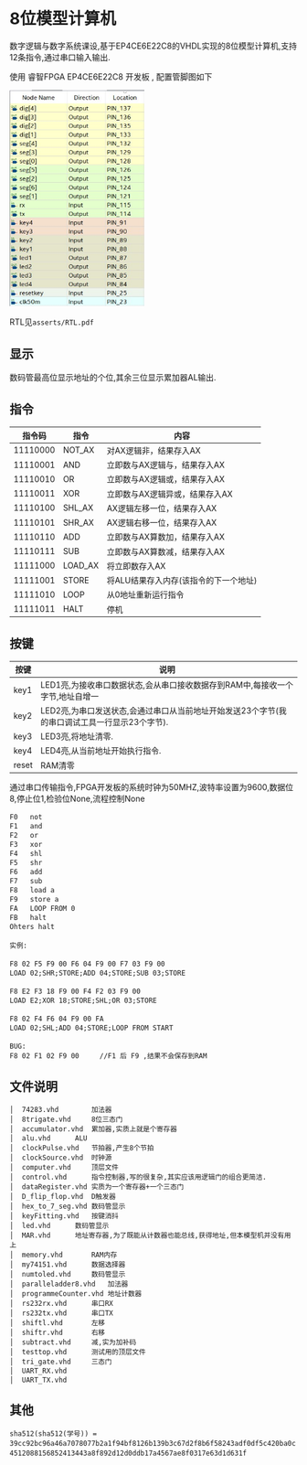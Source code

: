 # 8位模型计算机

数字逻辑与数字系统课设,基于EP4CE6E22C8的VHDL实现的8位模型计算机,支持12条指令,通过串口输入输出.

使用 睿智FPGA EP4CE6E22C8 开发板 , 配置管脚图如下

<img src="asserts/Snipaste_2021-07-10_15_40_11.jpg" style="zoom: 67%;" />

RTL见`asserts/RTL.pdf` 

## 显示

数码管最高位显示地址的个位,其余三位显示累加器AL输出.

##  指令

| 指令码   | 指令    | 内容                                  |
| -------- | ------- | ------------------------------------- |
| 11110000 | NOT_AX  | 对AX逻辑非，结果存入AX                |
| 11110001 | AND     | 立即数与AX逻辑与，结果存入AX          |
| 11110010 | OR      | 立即数与AX逻辑或，结果存入AX          |
| 11110011 | XOR     | 立即数与AX逻辑异或，结果存入AX        |
| 11110100 | SHL_AX  | AX逻辑左移一位，结果存入AX            |
| 11110101 | SHR_AX  | AX逻辑右移一位，结果存入AX            |
| 11110110 | ADD     | 立即数与AX算数加，结果存入AX          |
| 11110111 | SUB     | 立即数与AX算数减，结果存入AX          |
| 11111000 | LOAD_AX | 将立即数存入AX                        |
| 11111001 | STORE   | 将ALU结果存入内存(该指令的下一个地址) |
| 11111010 | LOOP    | 从0地址重新运行指令                   |
| 11111011 | HALT    | 停机                                  |



## 按键

| 按键  | 说明                                                         |
| ----- | ------------------------------------------------------------ |
| key1  | LED1亮,为接收串口数据状态,会从串口接收数据存到RAM中,每接收一个字节,地址自增一 |
| key2  | LED2亮,为串口发送状态,会通过串口从当前地址开始发送23个字节(我的串口调试工具一行显示23个字节). |
| key3  | LED3亮,将地址清零.                                           |
| key4  | LED4亮,从当前地址开始执行指令.                               |
| reset | RAM清零                                                      |

通过串口传输指令,FPGA开发板的系统时钟为50MHZ,波特率设置为9600,数据位8,停止位1,检验位None,流程控制None

```
F0   not  
F1   and
F2   or
F3   xor
F4   shl
F5   shr
F6   add
F7   sub
F8   load a 
F9   store a
FA   LOOP FROM 0
FB   halt
Ohters halt

实例:

F8 02 F5 F9 00 F6 04 F9 00 F7 03 F9 00
LOAD 02;SHR;STORE;ADD 04;STORE;SUB 03;STORE

F8 E2 F3 18 F9 00 F4 F2 03 F9 00
LOAD E2;XOR 18;STORE;SHL;OR 03;STORE

F8 02 F4 F6 04 F9 00 FA
LOAD 02;SHL;ADD 04;STORE;LOOP FROM START

BUG:
F8 02 F1 02 F9 00     //F1 后 F9 ,结果不会保存到RAM
```





## 文件说明

```
│  74283.vhd		加法器
│  8trigate.vhd		8位三态门
│  accumulator.vhd	累加器,实质上就是个寄存器
│  alu.vhd		ALU
│  clockPulse.vhd	节拍器,产生8个节拍
│  clockSource.vhd	时钟源
│  computer.vhd		顶层文件
│  control.vhd		指令控制器,写的很复杂,其实应该用逻辑门的组合更简洁.
│  dataRegister.vhd	实质为一个寄存器+一个三态门
│  D_flip_flop.vhd	D触发器
│  hex_to_7_seg.vhd	数码管显示
│  keyFitting.vhd	按键消抖
│  led.vhd		数码管显示
│  MAR.vhd		地址寄存器,为了既能从计数器也能总线,获得地址,但本模型机并没有用上
│  memory.vhd		RAM内存
│  my74151.vhd		数据选择器
│  numtoled.vhd		数码管显示
│  paralleladder8.vhd	加法器
│  programmeCounter.vhd	地址计数器
│  rs232rx.vhd		串口RX
│  rs232tx.vhd		串口TX
│  shiftl.vhd		左移
│  shiftr.vhd		右移
│  subtract.vhd		减,实为加补码
│  testtop.vhd		测试用的顶层文件
│  tri_gate.vhd		三态门
│  UART_RX.vhd		
│  UART_TX.vhd
```



## 其他

`sha512(sha512(学号)) = 39cc92bc96a46a7078077b2a1f94bf8126b139b3c67d2f8b6f58243adf0df5c420ba0c4512088156852413443a8f892d12d0ddb17a4567ae8f0317e63d1d631f`

